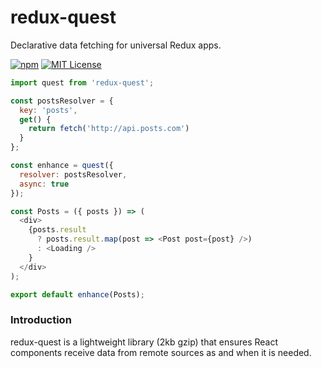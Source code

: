 # redux-quest

Declarative data fetching for universal Redux apps.

[![npm](https://img.shields.io/npm/v/redux-quest.svg?style=flat-square)](http://npm.im/redux-quest)
[![MIT License](https://img.shields.io/npm/l/react-jobs.svg?style=flat-square)](http://opensource.org/licenses/MIT)

```js
import quest from 'redux-quest';

const postsResolver = {
  key: 'posts',
  get() {
    return fetch('http://api.posts.com')
  }
};

const enhance = quest({
  resolver: postsResolver,
  async: true
});

const Posts = ({ posts }) => (
  <div>
    {posts.result
      ? posts.result.map(post => <Post post={post} />)
      : <Loading />
    }
  </div>
);

export default enhance(Posts);
```

### Introduction

redux-quest is a lightweight library (2kb gzip) that ensures React components receive data from remote sources as and when it is needed.
